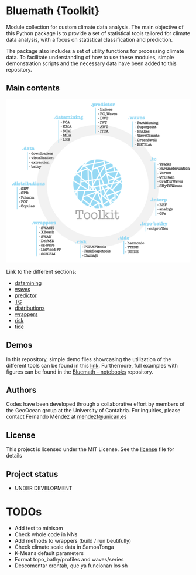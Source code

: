 # Bluemath {**Toolkit**}

Module collection for custom climate data analysis. The main objective of this Python package is to provide a set of statistical tools tailored for climate data analysis, with a focus on statistical classification and prediction.

The package also includes a set of utility functions for processing climate data. To facilitate understanding of how to use these modules, simple demonstration scripts and the necessary data have been added to this repository.

## Main contents

![Sketch](./docs/sketch_tk.png)

Link to the different sections:
- [datamining](./bluemath_tk/datamining/)
- [waves](./bluemath_tk/waves/)
- [predictor](./bluemath_tk/predictor/)
- [TC](./bluemath_tk/tc/)
- [distributions](./bluemath_tk/distributions/)
- [wrappers](./bluemath_tk/wrappers/)
- [risk](./bluemath_tk/risk/)
- [tide](./bluemath_tk/tide/)

## Demos

In this repository, simple demo files showcasing the utilization of the different tools can be found in this [link](./demos). Furthermore, full examples with figures can be found in the [Bluemath - notebooks](./) repository.

## Authors

Codes have been developed through a collaborative effort by members of the GeoOcean group at the University of Cantabria. For inquiries, please contact Fernando Méndez at mendezf@unican.es

## License

This project is licensed under the MIT License. See the [license](LICENSE.txt) file for details

## Project status

- UNDER DEVELOPMENT

# TODOs

- Add test to minisom
- Check whole code in NNs
- Add methods to wrappers (build / run beutifully)
- Check climate scale data in SamoaTonga
- K-Means default parameters
- Format topo_bathy/profiles and waves/series
- Descomentar crontab, que ya funcionan los sh